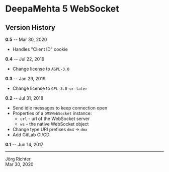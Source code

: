 # DeepaMehta 5 WebSocket

## Version History

**0.5** -- Mar 30, 2020

* Handles "Client ID" cookie

**0.4** -- Jul 22, 2019

* Change license to `AGPL-3.0`

**0.3** -- Jan 29, 2019

* Change license to `GPL-3.0-or-later`

**0.2** -- Jul 31, 2018

* Send idle messages to keep connection open
* Properties of a `DM5WebSocket` instance:
    * `url` - url of the WebSocket server
    * `ws`  - the native WebSocket object
* Change type URI prefixes `dm4` -> `dmx`
* Add GitLab CI/CD

**0.1** -- Jun 14, 2017

------------
Jörg Richter  
Mar 30, 2020
